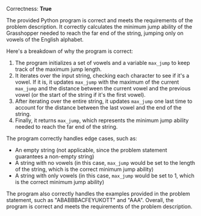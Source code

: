 Correctness: **True**

The provided Python program is correct and meets the requirements of the problem description. It correctly calculates the minimum jump ability of the Grasshopper needed to reach the far end of the string, jumping only on vowels of the English alphabet.

Here's a breakdown of why the program is correct:

1. The program initializes a set of vowels and a variable `max_jump` to keep track of the maximum jump length.
2. It iterates over the input string, checking each character to see if it's a vowel. If it is, it updates `max_jump` with the maximum of the current `max_jump` and the distance between the current vowel and the previous vowel (or the start of the string if it's the first vowel).
3. After iterating over the entire string, it updates `max_jump` one last time to account for the distance between the last vowel and the end of the string.
4. Finally, it returns `max_jump`, which represents the minimum jump ability needed to reach the far end of the string.

The program correctly handles edge cases, such as:

* An empty string (not applicable, since the problem statement guarantees a non-empty string)
* A string with no vowels (in this case, `max_jump` would be set to the length of the string, which is the correct minimum jump ability)
* A string with only vowels (in this case, `max_jump` would be set to 1, which is the correct minimum jump ability)

The program also correctly handles the examples provided in the problem statement, such as "ABABBBACFEYUKOTT" and "AAA". Overall, the program is correct and meets the requirements of the problem description.